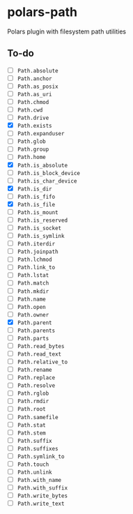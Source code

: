 # polars-path
Polars plugin with filesystem path utilities 

## To-do
- [ ] `Path.absolute`
- [ ] `Path.anchor`
- [ ] `Path.as_posix`
- [ ] `Path.as_uri`
- [ ] `Path.chmod`
- [ ] `Path.cwd`
- [ ] `Path.drive`
- [X] `Path.exists`
- [ ] `Path.expanduser`
- [ ] `Path.glob`
- [ ] `Path.group`
- [ ] `Path.home`
- [X] `Path.is_absolute`
- [ ] `Path.is_block_device`
- [ ] `Path.is_char_device`
- [X] `Path.is_dir`
- [ ] `Path.is_fifo`
- [X] `Path.is_file`
- [ ] `Path.is_mount`
- [ ] `Path.is_reserved`
- [ ] `Path.is_socket`
- [ ] `Path.is_symlink`
- [ ] `Path.iterdir`
- [ ] `Path.joinpath`
- [ ] `Path.lchmod`
- [ ] `Path.link_to`
- [ ] `Path.lstat`
- [ ] `Path.match`
- [ ] `Path.mkdir`
- [ ] `Path.name`
- [ ] `Path.open`
- [ ] `Path.owner`
- [X] `Path.parent`
- [ ] `Path.parents`
- [ ] `Path.parts`
- [ ] `Path.read_bytes`
- [ ] `Path.read_text`
- [ ] `Path.relative_to`
- [ ] `Path.rename`
- [ ] `Path.replace`
- [ ] `Path.resolve`
- [ ] `Path.rglob`
- [ ] `Path.rmdir`
- [ ] `Path.root`
- [ ] `Path.samefile`
- [ ] `Path.stat`
- [ ] `Path.stem`
- [ ] `Path.suffix`
- [ ] `Path.suffixes`
- [ ] `Path.symlink_to`
- [ ] `Path.touch`
- [ ] `Path.unlink`
- [ ] `Path.with_name`
- [ ] `Path.with_suffix`
- [ ] `Path.write_bytes`
- [ ] `Path.write_text`
